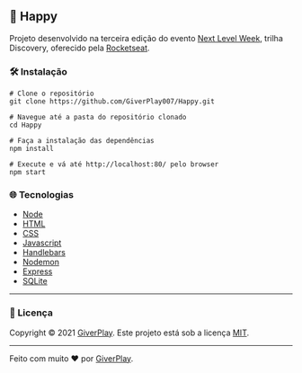 ## :rocket: Happy

Projeto desenvolvido na terceira edição do evento [Next Level Week](https://nextlevelweek.com/), trilha Discovery, oferecido pela [Rocketseat](https://rocketseat.com.br/).

### :hammer_and_wrench: Instalação

```shell
# Clone o repositório
git clone https://github.com/GiverPlay007/Happy.git

# Navegue até a pasta do repositório clonado
cd Happy

# Faça a instalação das dependências
npm install

# Execute e vá até http://localhost:80/ pelo browser
npm start

```

### :globe_with_meridians: Tecnologias

- [Node](https://nodejs.org/en/)
- [HTML](https://devdocs.io/html/)
- [CSS](https://devdocs.io/css/)
- [Javascript](https://devdocs.io/javascript/)
- [Handlebars](https://handlebarsjs.com/)
- [Nodemon](https://nodemon.io/)
- [Express](https://expressjs.com/)
- [SQLite](https://www.sqlite.org/index.html)

---

### :pencil: Licença

Copyright © 2021 [GiverPlay](https://github.com/GiverPlay007).
Este projeto está sob a licença [MIT](https://github.com/GiverPlay007/Happy/blob/main/LICENSE).

***

Feito com muito :heart: por [GiverPlay](https://github.com/GiverPlay007).
